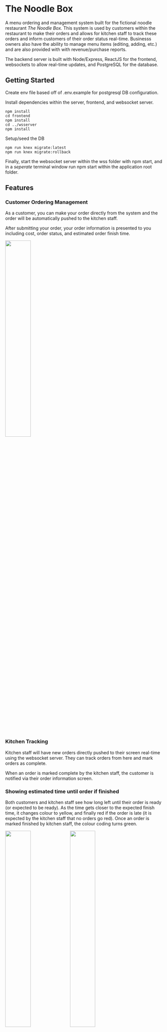 # The Noodle Box

A menu ordering and management system built for the fictional noodle restaurant *The Noodle Box.* This system is used by customers within the restaurant to make their orders and allows for kitchen staff to track these orders and inform customers of their order status real-time. Businesss owners also have the ability to manage menu items (editing, adding, etc.) and are also provided with with revenue/purchase reports.

The backend server is built with Node/Express, ReactJS for the frontend, websockets to allow real-time updates, and PostgreSQL for the database.


## Getting Started

Create env file based off of .env.example for postgresql DB configuration.

Install dependencies within the server, frontend, and websocket server.

```
npm install
cd frontend
npm install
cd ../wsserver
npm install
```

Setup/seed the DB

```
npm run knex migrate:latest
npm run knex migrate:rollback
```

Finally, start the websocket server within the wss folder with npm start, and in a *seperate* terminal window run npm start within the application root folder.


## Features

### Customer Ordering Management

As a customer, you can make your order directly from the system and the order will be automatically pushed to the kitchen staff.




After submitting your order, your order information is presented to you including cost, order status, and estimated order finish time.

<img src="https://imgur.com/DREwCWm.jpg" width="40%" height="40%" align="middle" />

### Kitchen Tracking

Kitchen staff will have new orders directly pushed to their screen real-time using the websocket server. They can track orders from here and mark orders as complete.

When an order is marked complete by the kitchen staff, the customer is notified via their order information screen.

### Showing estimated time until order if finished

Both customers and kitchen staff see how long left until their order is ready (or expected to be ready). As the time gets closer to the expected finish time, it changes colour to yellow, and finally red if the order is late (it is expected by the kitchen staff that no orders go red). Once an order is marked finished by kitchen staff, the colour coding turns green.

<img src="https://i.imgur.com/zs07F2e.jpg" width="40%" height="40%" align="middle" />

<img src="https://i.imgur.com/5R1TOQf.jpg" width="40%" height="40%" align="middle" />

<img src="https://i.imgur.com/u7yy6vQ.jpg" width="40%" height="40%" align="middle" />



### Menu Managment

The system has the ability to edit/add menu items if logged in as the owner. The restaurant owner has the ability to mark items "sold out" which is updated real-time on the restaurant menu for customers.


### Business Intelligence

Revenue and sales tracking broken down by menu item type (Mains, Sides, Drink)

<img src="https://imgur.com/hvvh6aZ.jpg" width="40%" height="40%" align="middle" />

## Contributors

* <a href="https://github.com/kevin-rph-lee">Kevin Lee</a>